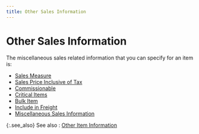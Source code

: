 ```yaml
---
title: Other Sales Information
---
```


# Other Sales Information


The miscellaneous sales related information that you can specify for  an item is:

- [Sales  Measure]({{site.mi_baseurl}}/item-profile-details/other-items-information/sales/sales_measure_sales_info_item_profile.html)
- [Sales  Price Inclusive of Tax]({{site.mi_baseurl}}/item-profile-details/other-items-information/sales/sales_price_inclusive_of_tax.html)
- [Commissionable]({{site.mi_baseurl}}/item-profile-details/other-items-information/sales/commissionable.html)
- [Critical  Items]({{site.mi_baseurl}}/item-profile-details/other-items-information/sales/critical_items_item_profile_contents.html)
- [Bulk  Item]({{site.mi_baseurl}}/item-profile-details/other-items-information/sales/bulk_item_item_profile_contents.html)
- [Include  in Freight]({{site.mi_baseurl}}/item-profile-details/other-items-information/sales/include_in_freight.html)
- [Miscellaneous  Sales Information]({{site.mi_baseurl}}/item-profile-details/other-items-information/sales/miscellaneous_sales_information_item_profile_contents.html)



{:.see_also}
See also
: [Other  Item Information]({{site.mi_baseurl}}/item-profile-details/other-items-information/other_item_information_item_profile_details.html)
